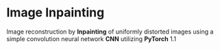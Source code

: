 # Image Inpainting

Image reconstruction by **Inpainting** of uniformly distorted images using a simple convolution neural network **CNN** utilizing **PyTorch** 1.1
